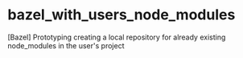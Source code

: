 # bazel_with_users_node_modules
[Bazel] Prototyping creating a local repository for already existing node_modules in the user's project
